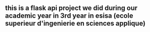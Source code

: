 ## this is a flask api project we did during our academic year in 3rd year in esisa (ecole superieur d'ingenierie en sciences applique)
